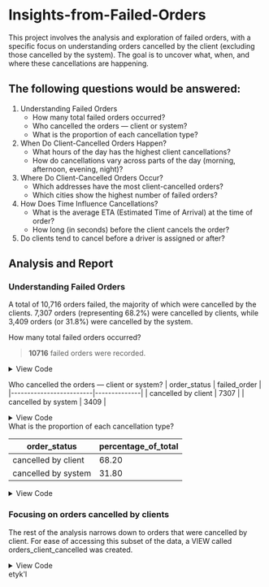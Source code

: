 # Insights-from-Failed-Orders
This project involves the analysis and exploration of failed orders, with a specific focus on understanding orders cancelled by the client (excluding those cancelled by the system). The goal is to uncover what, when, and where these cancellations are happening.
## The following questions would be answered:
1. Understanding Failed Orders
    - How many total failed orders occurred?
    - Who cancelled the orders — client or system?
    - What is the proportion of each cancellation type?
2.  When Do Client-Cancelled Orders Happen?
    - What hours of the day has the highest client cancellations?
    - How do cancellations vary across parts of the day (morning, afternoon, evening, night)?
3. Where Do Client-Cancelled Orders Occur?
    - Which addresses have the most client-cancelled orders?
    - Which cities show the highest number of failed orders?
4. How Does Time Influence Cancellations?
    - What is the average ETA (Estimated Time of Arrival) at the time of order?
    - How long (in seconds) before the client cancels the order?
5. Do clients tend to cancel before a driver is assigned or after?
## Analysis and Report
### Understanding Failed Orders
A total of 10,716 orders failed, the majority of which were cancelled by the clients. 7,307 orders (representing 68.2%) were cancelled by clients, while 3,409 orders (or 31.8%) were cancelled by the system.

How many total failed orders occurred?

> **10716** failed orders were recorded.
<details>
  <summary>View Code</summary>
  
  ```sql
  SELECT COUNT(*) AS total_failed_orders
  FROM orders;
  ```
</details>

Who cancelled the orders — client or system?
| order_status            | failed_order |
|-------------------------|--------------|
| cancelled by client     | 7307         |
| cancelled by system     | 3409         |
<details>
  <summary>View Code</summary>
  
  ```sql
 SELECT 
    CASE    
        WHEN order_status_key = 4 THEN 'cancelled by client'
        WHEN order_status_key = 9 THEN 'cancelled by system'
    END AS order_status,
    COUNT(*) AS failed_order
FROM orders
GROUP BY 
    CASE    
        WHEN order_status_key = 4 THEN 'cancelled by client'
        WHEN order_status_key = 9 THEN 'cancelled by system'
    END;
  ```
</details>
What is the proportion of each cancellation type?

| order_status            | percentage_of_total |
|-------------------------|---------------------|
| cancelled by client     | 68.20               |
| cancelled by system     | 31.80               |
<details>
  <summary>View Code</summary>
  
  ```sql
SELECT 
    CASE    
        WHEN order_status_key = 4 THEN 'cancelled by client'
        WHEN order_status_key = 9 THEN 'cancelled by system'
    END AS order_status,
	ROUND(COUNT(*) * 100.0 / (SELECT COUNT(*) FROM orders), 1) AS percentage_of_total
FROM orders
GROUP BY 
    CASE    
        WHEN order_status_key = 4 THEN 'cancelled by client'
        WHEN order_status_key = 9 THEN 'cancelled by system'
    END;
  ```
</details>

### Focusing on orders cancelled by clients
The rest of the analysis narrows down to orders that were cancelled by client. For ease of accessing this subset of the data, a VIEW called orders_client_cancelled was created. 

<details>
  <summary>View Code</summary>
  
  ```sql
SELECT 
    CASE    
        WHEN order_status_key = 4 THEN 'cancelled by client'
        WHEN order_status_key = 9 THEN 'cancelled by system'
    END AS order_status,
	ROUND(COUNT(*) * 100.0 / (SELECT COUNT(*) FROM orders), 1) AS percentage_of_total
FROM orders
GROUP BY 
    CASE    
        WHEN order_status_key = 4 THEN 'cancelled by client'
        WHEN order_status_key = 9 THEN 'cancelled by system'
    END;
  ```
</details>
etyk'l









